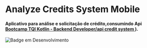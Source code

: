 # Analyze Credits System Mobile
#### Aplicativo para análise e solicitação de crédito,consumindo Api [Bootcamp TQI Kotlin - Backend Developer/api credit system ](https://github.com/R0nald0/Bootcamp_dio/tree/api_application_credit_syste_dio/Bootcamp%20TQI%20Kotlin%20-%20Backend%20Developer/api%20credit%20system/credit-aplication-sytem)).

![Badge em Desenvolvimento](http://img.shields.io/static/v1?label=STATUS&message=EM%20DESENVOLVIMENTO&color=GREEN&style=for-the-badge)
